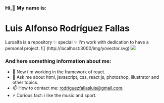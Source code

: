 ### Hi,👋 My name is:
# Luis Alfonso Rodríguez Fallas

Luroalfa is a repository ✨ special ✨ I'm work with dedication to have a personal project.
![] (http://localhost:3000/img/yovector.svg)
![](http://localhost:3000/img/yovector.svg)

### And here something information about me:

- 🔭 Now i'm working in the framework of react.
- 💬 Ask me about html, javascript, css, react js, photoshop, illustrator and other topics.
- 📫 How to contact me: rodriguezfallasluis@gmail.com.
- ⚡ Curious fact: i like the music and sport.
